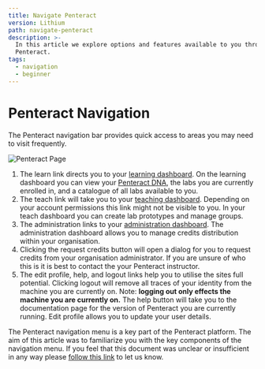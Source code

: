 ```yaml
---
title: Navigate Penteract
version: Lithium
path: navigate-penteract
description: >-
  In this article we explore options and features available to you through
  Penteract.
tags:
  - navigation
  - beginner
---
```

# Penteract Navigation

The Penteract navigation bar provides quick access to areas you may need to visit frequently. 

![Penteract Page](/assets/penteract-teach.png)

1. The learn link directs you to your [learning dashboard](/v3/howto/learn-page). On the learning dashboard you can view your [Penteract DNA](/v3/howto/penteract-dna), the labs you are currently enrolled in, and a catalogue of all labs available to you.
2. The teach link will take you to your [teaching dashboard](/v3/howto/teach-page). Depending on your account permissions this link might not be visible to you. In your teach dashboard you can create lab prototypes and manage groups.
3. The administration links to your [administration dashboard](/v3/howto/admin-page). The administration dashboard allows you to manage credits distribution within your organisation. 
4. Clicking the request credits button will open a dialog for you to request credits from your organisation administrator. If you are unsure of who this is it is best to contact the your Penteract instructor. 
5. The edit profile, help, and logout links help you to utilise the sites full potential. Clicking logout will remove all traces of your identity from the machine you are currently on. Note: **logging out only effects the machine you are currently on.** The help button will take you to the documentation page for the version of Penteract you are currently running. Edit profile allows you to update your user details. 

The Penteract navigation menu is a key part of the Penteract platform. The aim of this article was to familiarize you with the key components of the navigation menu. If you feel that this document was unclear or insufficient in any way please [follow this link](/contact/) to let us know.
